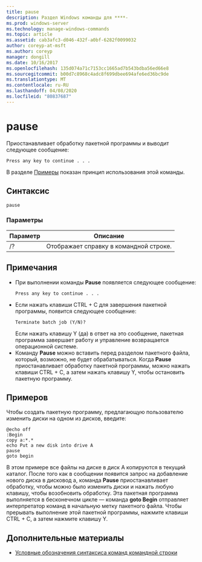 ```yaml
---
title: pause
description: Раздел Windows команды для ****-
ms.prod: windows-server
ms.technology: manage-windows-commands
ms.topic: article
ms.assetid: cab3afc3-d046-432f-a0bf-6282f0099032
author: coreyp-at-msft
ms.author: coreyp
manager: dongill
ms.date: 10/16/2017
ms.openlocfilehash: 135d074a71c7153cc1665ad7b543bdba56ed66e8
ms.sourcegitcommit: b00d7c8968c4adc8f699dbee694afe6ed36bc9de
ms.translationtype: MT
ms.contentlocale: ru-RU
ms.lasthandoff: 04/08/2020
ms.locfileid: "80837687"
---
```

# <a name="pause"></a>pause



Приостанавливает обработку пакетной программы и выводит следующее сообщение:
```
Press any key to continue . . .
```
В разделе [Примеры](#BKMK_examples) показан принцип использования этой команды.

## <a name="syntax"></a>Синтаксис

```
pause
```

### <a name="parameters"></a>Параметры

|Параметр|Описание|
|---------|-----------|
|/?|Отображает справку в командной строке.|

## <a name="remarks"></a>Примечания

- При выполнении команды **Pause** появляется следующее сообщение:  
  ```
  Press any key to continue . . .
  ```  
- Если нажать клавиши CTRL + C для завершения пакетной программы, появится следующее сообщение:  
  ```
  Terminate batch job (Y/N)?
  ```  
  Если нажать клавишу Y (да) в ответ на это сообщение, пакетная программа завершает работу и управление возвращается операционной системе.
- Команду **Pause** можно вставить перед разделом пакетного файла, который, возможно, не будет обрабатываться. Когда **Pause** приостанавливает обработку пакетной программы, можно нажать клавиши CTRL + C, а затем нажать клавишу Y, чтобы остановить пакетную программу.

## <a name="examples"></a><a name=BKMK_examples></a>Примеров

Чтобы создать пакетную программу, предлагающую пользователю изменить диски на одном из дисков, введите:
```
@echo off 
:Begin 
copy a:*.* 
echo Put a new disk into drive A 
pause 
goto begin
```
В этом примере все файлы на диске в диск A копируются в текущий каталог. После того как в сообщении появится запрос на добавление нового диска в дисковод а, команда **Pause** приостанавливает обработку, чтобы можно было изменить диски и нажать любую клавишу, чтобы возобновить обработку. Эта пакетная программа выполняется в бесконечном цикле — команда **goto Begin** отправляет интерпретатор команд в начальную метку пакетного файла. Чтобы прерывать выполнение этой пакетной программы, нажмите клавиши CTRL + C, а затем нажмите клавишу Y.

## <a name="additional-references"></a>Дополнительные материалы

- [Условные обозначения синтаксиса команд командной строки](command-line-syntax-key.md)